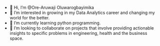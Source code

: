 - 👋 Hi, I’m @Ore-Aruwaji Oluwarogbayimika
- 👀 I’m interested in growing in my Data Analytics career and changing my world for the better.
- 🌱 I’m currently learning python programming.
- 💞️ I’m looking to collaborate on projects that involve providing actionable insights to specific problems in engineering, health and the business space.
  

<!---
Ore-AruwajiOluwarogbayimika/Ore-AruwajiOluwarogbayimika is a ✨ special ✨ repository because its `README.md` (this file) appears on your GitHub profile.
You can click the Preview link to take a look at your changes.
--->
